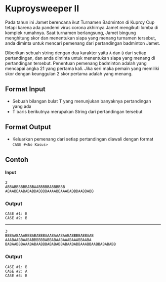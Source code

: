 # Kuproysweeper II
Pada tahun ini Jamet berencana ikut Turnamen Badminton di Kuproy Cup tetapi karena ada pandemi virus corona akhirnya 
Jamet mengikuti lomba di komplek rumahnya. Saat turnamen berlangsung, Jamet bingung menghitung skor dan menentukan siapa
yang menang turnamen tersebut, anda diminta untuk mencari pemenang dari pertandingan badminton Jamet.

Diberikan sebuah string dengan dua karakter yaitu `A` dan `B` dari setiap pertandingan, dan anda diminta untuk menentukan
siapa yang menang di pertandingan tersebut. Penentuan pemenang badminton adalah yang mencapai angka 21 yang pertama kali.
Jika seri maka pemain yang memiliki skor dengan keunggulan 2 skor pertama adalah yang menang.

## Format Input
- Sebuah bilangan bulat T yang menunjukan banyaknya pertandingan yang ada
- T baris berikutnya merupakan String dari pertandingan tersebut

## Format Output
- Keluarkan pemenang dari setiap pertandingan diawali dengan format `CASE #<No Kasus>`

## Contoh 
#### Input
```
2
ABBABBBBBBABBAABBBBBABBBBBB
ABAABBAABABABBABBBBAAAABBAAABABBBAABBABB
```
### Output
```
CASE #1: B
CASE #2: B
```
---
```
3
BBBAABAAABBBABABBBAAABAAABAABABBBBABBAAB
AAABAABBAABABBBBBBABBABAABAAABAAABBAABA
BABAABBBAAABABAABBBABABABBABAABABBAAABBAABBABABABB
```
### Output
```
CASE #1: B
CASE #2: A
CASE #3: B
```